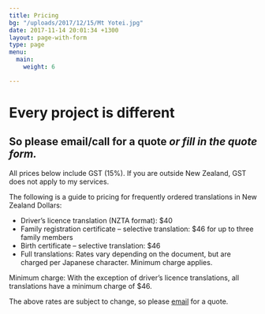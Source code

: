 ```yaml
---
title: Pricing
bg: "/uploads/2017/12/15/Mt Yotei.jpg"
date: 2017-11-14 20:01:34 +1300
layout: page-with-form
type: page
menu:
  main:
    weight: 6

---
```

# Every project is different

## So please email/call for a quote _or fill in the quote form._

All prices below include GST (15%). If you are outside New Zealand, GST does not apply to my services.

The following is a guide to pricing for frequently ordered translations in New Zealand Dollars:

* Driver’s licence translation (NZTA format): $40
* Family registration certificate – selective translation: $46 for up to three family members
* Birth certificate – selective translation: $46 
* Full translations: Rates vary depending on the document, but are charged per Japanese character. Minimum charge applies.

Minimum charge: With the exception of driver’s licence translations, all translations have a minimum charge of $46.

The above rates are subject to change, so please [email](mailto:info@kuakatranslations.co.nz) for a quote.